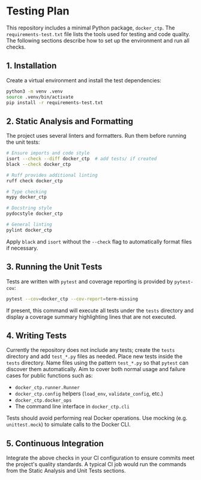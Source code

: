 # Testing Plan

This repository includes a minimal Python package, `docker_ctp`. The
`requirements-test.txt` file lists the tools used for testing and code quality.
The following sections describe how to set up the environment and run all
checks.

## 1. Installation

Create a virtual environment and install the test dependencies:

```bash
python3 -m venv .venv
source .venv/bin/activate
pip install -r requirements-test.txt
```

## 2. Static Analysis and Formatting

The project uses several linters and formatters. Run them before running the
unit tests:

```bash
# Ensure imports and code style
isort --check --diff docker_ctp  # add tests/ if created
black --check docker_ctp

# Ruff provides additional linting
ruff check docker_ctp

# Type checking
mypy docker_ctp

# Docstring style
pydocstyle docker_ctp

# General linting
pylint docker_ctp
```

Apply `black` and `isort` without the `--check` flag to automatically format files if necessary.
## 3. Running the Unit Tests

Tests are written with `pytest` and coverage reporting is provided by
`pytest-cov`:

```bash
pytest --cov=docker_ctp --cov-report=term-missing
```
If present, this command will execute all tests under the `tests` directory and display a coverage summary highlighting lines that are not executed.

## 4. Writing Tests

Currently the repository does not include any tests; create the `tests` directory and add `test_*.py` files as needed.
Place new tests inside the `tests` directory. Name files using the pattern
`test_*.py` so that `pytest` can discover them automatically. Aim to cover both
normal usage and failure cases for public functions such as:

- `docker_ctp.runner.Runner`
- `docker_ctp.config` helpers (`load_env`, `validate_config`, etc.)
- `docker_ctp.docker_ops`
- The command line interface in `docker_ctp.cli`

Tests should avoid performing real Docker operations. Use mocking (e.g.
`unittest.mock`) to simulate calls to the Docker CLI.

## 5. Continuous Integration

Integrate the above checks in your CI configuration to ensure commits meet the
project's quality standards. A typical CI job would run the commands from the
Static Analysis and Unit Tests sections.

